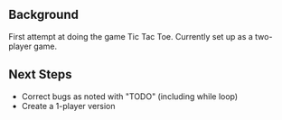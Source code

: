 ## Background ##

First attempt at doing the game Tic Tac Toe. Currently set up as a two-player game. 

## Next Steps ##

* Correct bugs as noted with "TODO" (including while loop)
* Create a 1-player version
